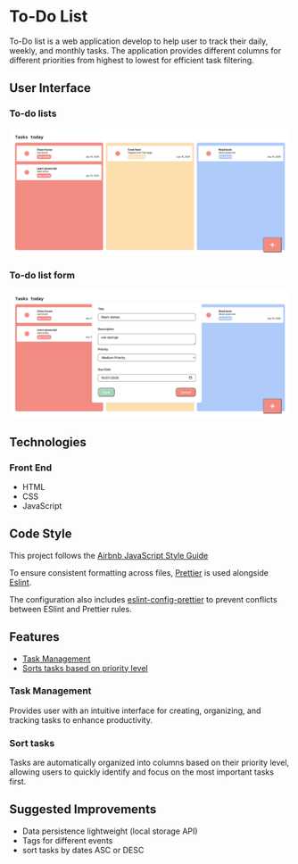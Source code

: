 # To-Do List 

To-Do list is a web application develop to help user to track their daily, weekly, and monthly tasks. The application provides different columns for different priorities from highest to lowest for efficient task filtering.

## User Interface

### To-do lists
![Lists of todo list](./demo/todo_list_ui.png)

### To-do list form
![Todo list form](./demo/todo_list_todo_form.png)


## Technologies

### Front End
- HTML
- CSS
- JavaScript
          
## Code Style
This project follows the [Airbnb JavaScript Style Guide](https://github.com/airbnb/javascript)

To ensure consistent formatting across files, [Prettier](https://github.com/prettier/prettier) is used alongside [Eslint](https://github.com/eslint/eslint).

The configuration also includes [eslint-config-prettier](https://github.com/prettier/eslint-config-prettier) to prevent conflicts between ESlint and Prettier rules.

## Features
- [Task Management](#task-management)
- [Sorts tasks based on priority level](#sort-tasks)

### Task Management
Provides user with an intuitive interface for creating, organizing, and tracking tasks to enhance productivity.

### Sort tasks
Tasks are automatically organized into columns based on their priority level, allowing users to quickly identify and focus on the most important tasks first.

## Suggested Improvements
- Data persistence lightweight (local storage API)
- Tags for different events
- sort tasks by dates ASC or DESC
